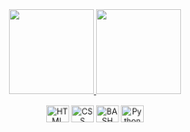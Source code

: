 <div align="center">
  <a href="https://github.com/DraiusIK">
    <img height="150em" src="https://github-readme-stats.vercel.app/api?username=DraiusIK&count_private=true&include_all_commits=true&show_icons=true&theme=dark&hide_border=false&show_owner=true"/>
    <img height="150em" src="https://github-readme-stats.vercel.app/api/top-langs/?username=DraiusIK&theme=dark&hide_border=false&&layout=compact"/>
  </a>
</div>

<div align="center" valign="top"><br>
  <img align="center" alt="HTML" height="30" width="40" src="">
  <img align="center" alt="CSS" height="30" width="40" src="">
  <img align="center" alt="BASH" height="30" width="40" src="">
  <img align="center" alt="Python" height="30" width="40" src="">
</div><br>

